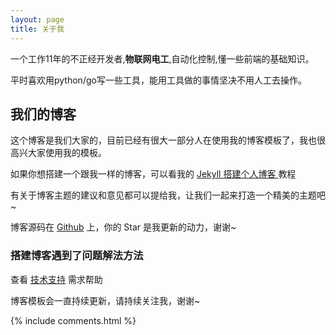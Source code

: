 ```yaml
---
layout: page
title: 关于我 
---
```


一个工作11年的不正经开发者,**物联网电工**,自动化控制,懂一些前端的基础知识。

平时喜欢用python/go写一些工具，能用工具做的事情坚决不用人工去操作。

<h2> 我们的博客 </h2>  

这个博客是我们大家的，目前已经有很大一部分人在使用我的博客模板了，我也很高兴大家使用我的模板。

如果你想搭建一个跟我一样的博客，可以看我的 
<a href="/2016/10/jekyll_tutorials1/"> Jekyll 搭建个人博客 </a>
教程


有关于博客主题的建议和意见都可以提给我，让我们一起来打造一个精美的主题吧~ 

博客源码在 <a target="_blank" href='https://github.com/chaoyong213/chaoyong213.github.io/'>Github</a> 上，你的 Star 是我更新的动力，谢谢~


<h3> 搭建博客遇到了问题解法方法 </h3>  

查看 [技术支持](https://chaoyong213。github.io/support/) 需求帮助

博客模板会一直持续更新，请持续关注我，谢谢~

{% include comments.html %}

